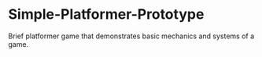 # Simple-Platformer-Prototype
Brief platformer game that demonstrates basic mechanics and systems of a game.
